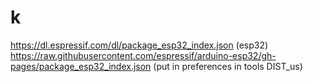 # k
https://dl.espressif.com/dl/package_esp32_index.json (esp32)
https://raw.githubusercontent.com/espressif/arduino-esp32/gh-pages/package_esp32_index.json (put in preferences in tools DIST_us)
